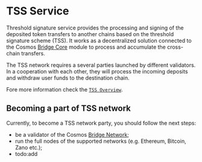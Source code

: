 # TSS Service

Threshold signature service provides the processing and signing of the deposited token transfers to another chains based on the threshold signature scheme (TSS).
It works as a decentralized solution connected to the Cosmos [Bridge Core](https://github.com/hyle-team/bridgeless-core) module to process and accumulate the cross-chain transfers.

The TSS network requires a several parties launched by different validators.
In a cooperation with each other, they will process the incoming deposits and withdraw user funds to the destination chain.

Fore more information check the [`TSS Overview`](./docs/01_overview.md).

## Becoming a part of TSS network
Currently, to become a TSS network party, you should follow the next steps:
- be a validator of the Cosmos [Bridge Network](https://github.com/hyle-team/bridgeless-core);
- run the full nodes of the supported networks (e.g. Ethereum, Bitcoin, Zano etc.);
- todo:add